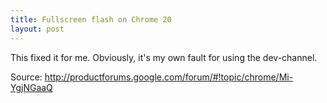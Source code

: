 ```yaml
---
title: Fullscreen flash on Chrome 20
layout: post
---
```


This fixed it for me. Obviously, it's my own fault for using the dev-channel.

Source: http://productforums.google.com/forum/#!topic/chrome/Mi-YgjNGaaQ
